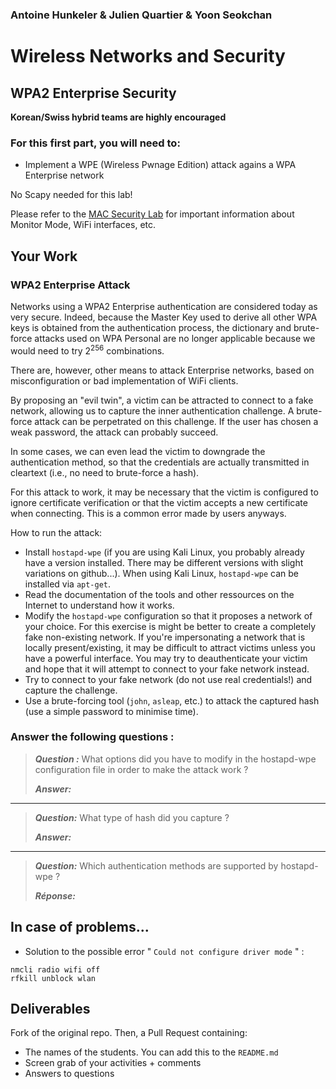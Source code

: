 ### Antoine Hunkeler & Julien Quartier & Yoon Seokchan

# Wireless Networks and Security

## WPA2 Enterprise Security

__Korean/Swiss hybrid teams are highly encouraged__

### For this first part, you will need to:

- Implement a WPE (Wireless Pwnage Edition) attack agains a WPA Enterprise network

No Scapy needed for this lab!

Please refer to the [MAC Security Lab](https://github.com/arubinst/SU19-WLANSec-Lab1-MAC) for important information about Monitor Mode, WiFi interfaces, etc.

## Your Work


### WPA2 Enterprise Attack

Networks using a WPA2 Enterprise authentication are considered today as very secure. Indeed, because the Master Key used to derive all other WPA keys is obtained from the authentication process, the dictionary and brute-force attacks used on WPA Personal are no longer applicable because we would need to try 2<sup>256</sup> combinations.

There are, however, other means to attack Enterprise networks, based on misconfiguration or bad implementation of WiFi clients.

By proposing an "evil twin", a victim can be attracted to connect to a fake network, allowing us to capture the inner authentication challenge. A brute-force attack can be perpetrated on this challenge. If the user has chosen a weak password, the attack can probably succeed. 

In some cases, we can even lead the victim to downgrade the authentication method, so that the credentials are actually transmitted in cleartext (i.e., no need to brute-force a hash).

For this attack to work, it may be necessary that the victim is configured to ignore certificate verification or that the victim accepts a new certificate when connecting. This is a common error made by users anyways.

How to run the attack:

- Install ```hostapd-wpe``` (if you are using Kali Linux, you probably already have a version installed. There may be different versions with slight variations on github...). When using Kali Linux, ```hostapd-wpe``` can be installed via ```apt-get```. 
- Read the documentation of the tools and other ressources on the Internet to understand how it works.
- Modify the ```hostapd-wpe``` configuration so that it proposes a network of your choice. For this exercise is might be better to create a completely fake non-existing network. If you're impersonating a network that is locally present/existing, it may be difficult to attract victims unless you have a powerful interface. You may try to deauthenticate your victim and hope that it will attempt to connect to your fake network instead. 
- Try to connect to your fake network (do not use real credentials!) and capture the challenge.
- Use a brute-forcing tool (```john```, ```asleap```, etc.) to attack the captured hash (use a simple password to minimise time).

### Answer the following questions :

> **_Question :_** What options did you have to modify in the hostapd-wpe configuration file in order to make the attack work ?
> 
> **_Answer:_** 

---

> **_Question:_** What type of hash did you capture ?
> 
> **_Answer:_** 

---

> **_Question:_** Which authentication methods are supported by hostapd-wpe ?
> 
> **_Réponse:_**


## In case of problems...

- Solution to the possible error " ```Could not configure driver mode``` " :

```
nmcli radio wifi off
rfkill unblock wlan
```


## Deliverables

Fork of the original repo. Then, a Pull Request containing:

- The names of the students. You can add this to the ```README.md```
- Screen grab of your activities + comments
- Answers to questions
